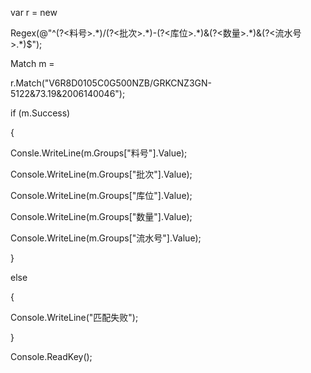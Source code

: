 var r = new

Regex(@\"\^(?\<料号\>.\*)/(?\<批次\>.\*)-(?\<库位\>.\*)&(?\<数量\>.\*)&(?\<流水号\>.\*)\$\");

Match m =

r.Match(\"V6R8D0105C0G500NZB/GRKCNZ3GN-5122&73.19&2006140046\");

if (m.Success)

{

Consle.WriteLine(m.Groups\[\"料号\"\].Value);

Console.WriteLine(m.Groups\["批次\"\].Value);

Console.WriteLine(m.Groups\[\"库位\"\].Value);

Console.WriteLine(m.Groups\[\"数量\"\].Value);

Console.WriteLine(m.Groups\[\"流水号\"\].Value);

}

else

{

Console.WriteLine(\"匹配失败\");

}

Console.ReadKey();


